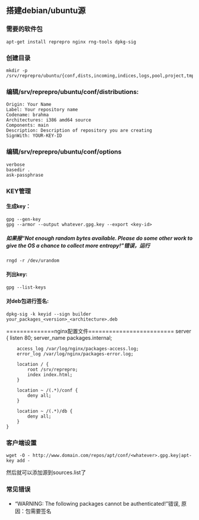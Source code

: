 搭建debian/ubuntu源
--------------------

### 需要的软件包
    apt-get install reprepro nginx rng-tools dpkg-sig
### 创建目录
    mkdir -p /srv/reprepro/ubuntu/{conf,dists,incoming,indices,logs,pool,project,tmp}

### 编辑/srv/reprepro/ubuntu/conf/distributions:
    Origin: Your Name
    Label: Your repository name
    Codename: brahma
    Architectures: i386 amd64 source
    Components: main
    Description: Description of repository you are creating
    SignWith: YOUR-KEY-ID

### 编辑/srv/reprepro/ubuntu/conf/options
    verbose
    basedir .
    ask-passphrase

### KEY管理
#### 生成key：
    gpg --gen-key
    gpg --armor --output whatever.gpg.key --export <key-id>

##### 如果报“Not enough random bytes available.  Please do some other work to give the OS a chance to collect more entropy!”错误，运行
    rngd -r /dev/urandom

#### 列出key:
    gpg --list-keys


#### 对deb包进行签名:
    dpkg-sig -k keyid --sign builder your_packages_<version>_<architecture>.deb



==============nginx配置文件=========================
    server {
  		listen 80;
  		server_name packages.internal;

  		access_log /var/log/nginx/packages-access.log;
	  	error_log /var/log/nginx/packages-error.log;

  		location / {
    		root /srv/reprepro;
    		index index.html;
  		}

  		location ~ /(.*)/conf {
    		deny all;
  		}

  		location ~ /(.*)/db {
    		deny all;
  		}
    }

### 客户端设置
    wget -O - http://www.domain.com/repos/apt/conf/<whatever>.gpg.key|apt-key add -
然后就可以添加源到sources.list了

### 常见错误
 * “WARNING: The following packages cannot be authenticated!”错误, 原因：包需要签名

	

